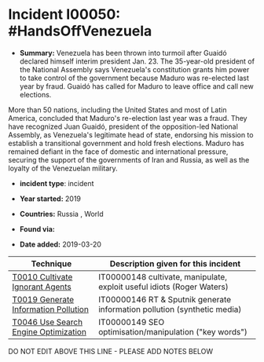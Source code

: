 # Incident I00050: #HandsOffVenezuela

* **Summary:** Venezuela has been thrown into turmoil after Guaidó declared himself interim president Jan. 23. The 35-year-old president of the National Assembly says Venezuela's constitution grants him power to take control of the government because Maduro was re-elected last year by fraud. Guaidó has called for Maduro to leave office and call new elections.

More than 50 nations, including the United States and most of Latin America, concluded that Maduro's re-election last year was a fraud. They have recognized Juan Guaidó, president of the opposition-led National Assembly, as Venezuela's legitimate head of state, endorsing his mission to establish a transitional government and hold fresh elections.
Maduro has remained defiant in the face of domestic and international pressure, securing the support of the governments of Iran and Russia, as well as the loyalty of the Venezuelan military.

* **incident type**: incident

* **Year started:** 2019

* **Countries:** Russia , World

* **Found via:** 

* **Date added:** 2019-03-20
 

| Technique | Description given for this incident |
| --------- | ------------------------- |
| [T0010 Cultivate Ignorant Agents](../../generated_pages/techniques/T0010.md) | IT00000148 cultivate, manipulate, exploit useful idiots (Roger Waters) |
| [T0019 Generate Information Pollution](../../generated_pages/techniques/T0019.md) | IT00000146 RT & Sputnik generate information pollution (synthetic media) |
| [T0046 Use Search Engine Optimization](../../generated_pages/techniques/T0046.md) | IT00000149 SEO optimisation/manipulation ("key words") |


DO NOT EDIT ABOVE THIS LINE - PLEASE ADD NOTES BELOW